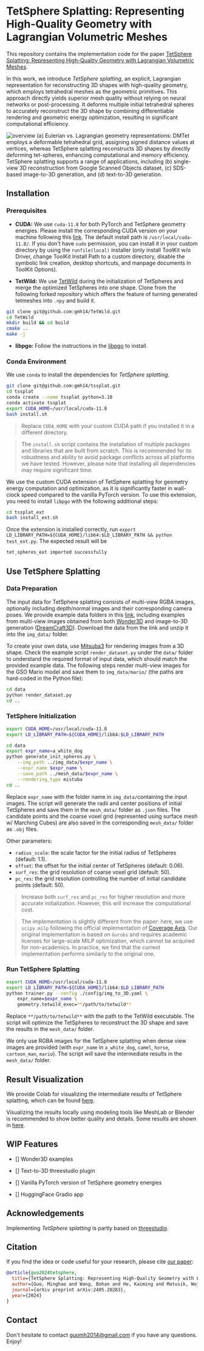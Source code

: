 # TetSphere Splatting: Representing High-Quality Geometry with Lagrangian Volumetric Meshes
This repository contains the implementation code for the paper [TetSphere Splatting: Representing High-Quality Geometry with Lagrangian Volumetric Meshes](https://arxiv.org/pdf/2405.20283).

In this work, we introduce *TetSphere splatting*, an explicit, Lagrangian representation for reconstructing 3D shapes with high-quality geometry, which employs tetrahedral meshes as the geometric primitives. This approach directly yields superior mesh quality without relying on neural networks or post-processing. It deforms multiple initial tetrahedral spheres to accurately reconstruct the 3D shape by combining differentiable rendering and geometric energy optimization, resulting in significant computational efficiency.

![overview](assets/teaser.png)
(a) Eulerian vs. Lagrangian geometry representations: DMTet employs a deformable tetrahedral grid, assigning signed distance values at vertices, whereas TetSphere splatting reconstructs 3D shapes by directly deforming tet-spheres, enhancing computational and memory efficiency. TetSphere splatting supports a range of applications, including (b) single-view 3D reconstruction from Google Scanned Objects dataset, (c) SDS-based image-to-3D generation, and (d) text-to-3D generation.

## Installation

### Prerequisites
- __CUDA:__ We use ``cuda-11.8`` for both PyTorch and TetSphere geometry energies. Please install the corresponding CUDA version on your machine following this [link](https://developer.nvidia.com/cuda-11-8-0-download-archive). The default install path is ``/usr/local/cuda-11.8/``. If you don't have ``sudo`` permission, you can install it in your custom directory by using the ``runfile(local)`` installer (only install ToolKit w/o Driver, change ToolKit Install Path to a custom directory, disable the symbolic link creation, desktop shortcuts, and manpage documents in ToolKit Options).

- __TetWild:__ We use [TetWild](https://github.com/Yixin-Hu/TetWild) during the initialization of TetSpheres and merge the optimized TetSpheres into one shape. Clone from the following forked repository which offers the feature of turning generated tetmeshes into ``.npy`` and build it.
```bash
git clone git@github.com:gmh14/TetWild.git
cd TetWild
mkdir build && cd build
cmake ..
make -j
```

- __libpgo:__ Follow the instructions in the [libpgo](https://github.com/bohanwang/libpgo) to install.


### Conda Environment
We use ``conda`` to install the dependencies for *TetSphere splatting*.
```bash
git clone git@github.com:gmh14/tssplat.git
cd tssplat
conda create --name tssplat python=3.10
conda activate tssplat
export CUDA_HOME=/usr/local/cuda-11.8
bash install.sh
```
> Replace ``CUDA_HOME`` with your custom CUDA path if you installed it in a different directory.

> The ``install.sh`` script contains the installation of multiple packages and libraries that are built from scratch. This is recommended for its robustness and ability to avoid package conflicts across all platforms we have tested. However, please note that installing all dependencies may require significant time.

We use the custom CUDA extension of TetSphere splatting for geometry energy computation and optimization, as it is significantly faster in wall-clock speed compared to the vanilla PyTorch version.
To use this extension, you need to install ``libpgo`` with the following additional steps:
```bash
cd tssplat_ext
bash install_ext.sh
```
Once the extension is installed correctly, run ``export LD_LIBRARY_PATH=${CUDA_HOME}/lib64:$LD_LIBRARY_PATH && python test_ext.py``. The expected result will be
```bash
tet_spheres_ext imported successfully
```

## Use TetSphere Splatting

### Data Preparation
The input data for TetSphere splatting consists of multi-view RGBA images, optionally including depth/normal images and their corresponding camera poses. We provide example data folders in this [link](https://drive.google.com/file/d/1j0hRu7vtBG3gb1p3BS_88YyVf9K9lhPk/view?usp=sharing), including examples from multi-view images obtained from both [Wonder3D](https://github.com/xxlong0/Wonder3D) and image-to-3D generation ([DreamCraft3D](https://github.com/DSaurus/threestudio-dreamcraft3D)).
Download the data from the link and unzip it into the ``img_data/`` folder. 

To create your own data, use [Mitsuba3](https://github.com/mitsuba-renderer/mitsuba3) for rendering images from a 3D shape. Check the example script ``render_dataset.py`` under the ``data/`` folder to understand the required format of input data, which should match the provided example data. The following steps render multi-view images for the GSO Mario model and save them to ``img_data/mario/`` (the paths are hard-coded in the Python file):
```bash
cd data
python render_dataset.py
cd ..
```

### TetSphere Initialization
```bash
export CUDA_HOME=/usr/local/cuda-11.8
export LD_LIBRARY_PATH=${CUDA_HOME}/lib64:$LD_LIBRARY_PATH

cd data
export expr_name=a_white_dog
python generate_init_spheres.py \
    --img_path ../img_data/$expr_name \
    --expr_name $expr_name \
    --save_path ../mesh_data/$expr_name \
    --rendering_type mistuba
cd ..
```
Replace ``expr_name`` with the folder name in ``img_data/``containing the input images. The script will generate the radii and center positions of initial TetSpheres and save them in the ``mesh_data/`` folder as ``.json`` files. The candidate points and the coarse voxel grid (represented using surface mesh w/ Marching Cubes) are also saved in the corresponding ``mesh_data/`` folder as ``.obj`` files.

Other parameters:
- ``radius_scale``: the scale factor for the initial radius of TetSpheres (default: 1.1).
- ``offset``: the offset for the initial center of TetSpheres (default: 0.06).
- ``surf_res``: the grid resolution of coarse voxel grid (default: 50).
- ``pc_res``: the grid resolution controlling the number of initial candidate points (default: 50).

> Increase both ``surf_res`` and ``pc_res`` for higher resolution and more accurate initialization. However, this will increase the computational cost.

> The implementation is slightly different from the paper: here, we use ``scipy.milp`` following the official implementation of [Coverage Axis](https://github.com/Frank-ZY-Dou/Coverage_Axis). Our original implementation is based on ``Gurobi`` and requires academic licenses for large-scale MILP optimization, which cannot be acquired for non-academics. In practice, we find that the current implementation performs similarly to the original one. 

### Run TetSphere Splatting
```bash
export CUDA_HOME=/usr/local/cuda-11.8
export LD_LIBRARY_PATH=${CUDA_HOME}/lib64:$LD_LIBRARY_PATH
python trainer.py --config ./config/img_to_3D.yaml \
    expr_name=$expr_name \
    geometry.tetwild_exec=**/path/to/tetwild**
```
Replace ``**/path/to/tetwild**`` with the path to the TetWild executable. The script will optimize the TetSpheres to reconstruct the 3D shape and save the results in the ``mesh_data/`` folder.

We only use RGBA images for the TetSphere splatting when dense view images are provided (with ``expr_name`` in ``a_white_dog``, ``camel``, ``horse``, ``cartoon_man``, ``mario``). The script will save the intermediate results in the ``mesh_data/`` folder.

## Result Visualization
We provide Colab for visualizing the intermediate results of TetSphere splatting, which can be found [here](https://colab.research.google.com/drive/1uMDDjNeweicOXXuVgH2xq6eMIC4Eo61U?usp=sharing).

Visualizing the results locally using modeling tools like MeshLab or Blender is recommended to show better quality and details. Some results are shown in [here](https://github.com/gmh14/tssplat/tree/master/assets).

## WIP Features
- [] Wonder3D examples

- [] Text-to-3D threestudio plugin

- [] Vanilla PyTorch version of TetSphere geometry energies

- [] HuggingFace Gradio app 


## Acknowledgements
Implementing *TetSphere splatting* is partly based on [threestudio](https://github.com/threestudio-project/threestudio).


## Citation
If you find the idea or code useful for your research, please cite [our paper](https://arxiv.org/pdf/2405.20283):
```bib
@article{guo2024tetsphere,
  title={TetSphere Splatting: Representing High-Quality Geometry with Lagrangian Volumetric Meshes},
  author={Guo, Minghao and Wang, Bohan and He, Kaiming and Matusik, Wojciech},
  journal={arXiv preprint arXiv:2405.20283},
  year={2024}
}
```


## Contact
Don't hesitate to contact guomh2014@gmail.com if you have any questions. Enjoy!
